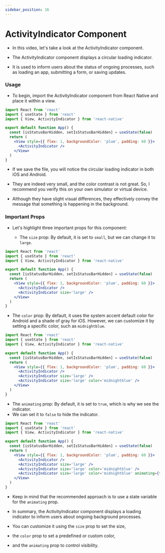```yaml
---
sidebar_position: 16
---
```


# ActivityIndicator Component

- In this video, let's take a look at the ActivityIndicator component.

- The ActivityIndicator component displays a circular loading indicator.

- It is used to inform users about the status of ongoing processes, such as loading an app, submitting a form, or saving updates.

### Usage

- To begin, import the ActivityIndicator component from React Native and place it within a view.

```jsx
import React from 'react'
import { useState } from 'react'
import { View, ActivityIndicator } from 'react-native'

export default function App() {
  const [isStatusBarHidden, setIsStatusBarHidden] = useState(false)
  return (
    <View style={{ flex: 1, backgroundColor: 'plum', padding: 60 }}>
      <ActivityIndicator />
    </View>
  )
}
```

- If we save the file, you will notice the circular loading indicator in both iOS and Android.
- They are indeed very small, and the color contrast is not great. So, I recommend you verify this on your own simulator or virtual device.

- Although they have slight visual differences, they effectively convey the message that something is happening in the background.

### Important Props

- Let's highlight three important props for this component:

  - The `size` prop: By default, it is set to `small`, but we can change it to `large`.

```jsx
import React from 'react'
import { useState } from 'react'
import { View, ActivityIndicator } from 'react-native'

export default function App() {
  const [isStatusBarHidden, setIsStatusBarHidden] = useState(false)
  return (
    <View style={{ flex: 1, backgroundColor: 'plum', padding: 60 }}>
      <ActivityIndicator />
      <ActivityIndicator size='large' />
    </View>
  )
}
```

- The `color` prop: By default, it uses the system accent default color for Android and a shade of gray for iOS. However, we can customize it by setting a specific color, such as `midnightblue`.

```jsx
import React from 'react'
import { useState } from 'react'
import { View, ActivityIndicator } from 'react-native'

export default function App() {
  const [isStatusBarHidden, setIsStatusBarHidden] = useState(false)
  return (
    <View style={{ flex: 1, backgroundColor: 'plum', padding: 60 }}>
      <ActivityIndicator />
      <ActivityIndicator size='large' />
      <ActivityIndicator size='large' color='midnightblue' />
    </View>
  )
}
```

- The `animating` prop: By default, it is set to `true`, which is why we see the indicator.
- We can set it to `false` to hide the indicator.

```jsx
import React from 'react'
import { useState } from 'react'
import { View, ActivityIndicator } from 'react-native'

export default function App() {
  const [isStatusBarHidden, setIsStatusBarHidden] = useState(false)
  return (
    <View style={{ flex: 1, backgroundColor: 'plum', padding: 60 }}>
      <ActivityIndicator />
      <ActivityIndicator size='large' />
      <ActivityIndicator size='large' color='midnightblue' />
      <ActivityIndicator size='large' color='midnightblue' animating={false} />
    </View>
  )
}
```

- Keep in mind that the recommended approach is to use a state variable for the `animating` prop.

- In summary, the ActivityIndicator component displays a loading indicator to inform users about ongoing background processes.
- You can customize it using the `size` prop to set the size,
- the `color` prop to set a predefined or custom color,
- and the `animating` prop to control visibility.
